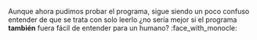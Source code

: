 Aunque ahora pudimos probar el programa, sigue siendo un poco confuso entender de que se trata con solo leerlo ¿no sería mejor si el programa **también** fuera fácil de entender para un humano? :face_with_monocle: